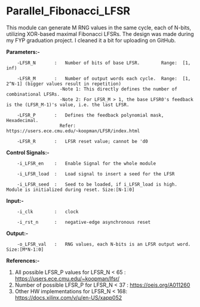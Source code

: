 # Parallel_Fibonacci_LFSR
This module can generate M RNG values in the same cycle, each of N-bits, utilizing XOR-based maximal Fibonacci LFSRs. The design was made during my FYP graduation project. I cleaned it a bit for uploading on GitHub.

**Parameters:-**

        -LFSR_N       :   Number of bits of base LFSR.        Range:  [1, inf)
        
        -LFSR_M       :   Number of output words each cycle.  Range:  [1, 2^N-1] (bigger values result in repetition)
                        -Note 1: This directly defines the number of combinational LFSRs.
                        -Note 2: For LFSR_M > 1, the base LFSR0's feedback is the (LFSR_M-1)'s value, i.e. the last LFSR.
        
        -LFSR_P       :   Defines the feedback polynomial mask, Hexadecimal. 
                        Refer: https://users.ece.cmu.edu/~koopman/LFSR/index.html
        
        -LFSR_R       :   LFSR reset value; cannot be 'd0

**Control Signals:-**

        -i_LFSR_en    :   Enable Signal for the whole module
        
        -i_LFSR_load  :   Load signal to insert a seed for the LFSR
        
        -i_LFSR_seed  :   Seed to be loaded, if i_LFSR_load is high. Module is initialized during reset. Size:[N-1:0]

**Input:-**

        -i_clk        :   clock
        
        -i_rst_n      :   negative-edge asynchronous reset

**Output:-**

        -o_LFSR_val   :   RNG values, each N-bits is an LFSR output word. Size:[M*N-1:0]

**References:-**
1. All possible LFSR_P values for LFSR_N < 65 : https://users.ece.cmu.edu/~koopman/lfsr/
2. Number of possible LFSR_P  for LFSR_N < 37 : https://oeis.org/A011260
3. Other HW implementations   for LFSR_N < 168: https://docs.xilinx.com/v/u/en-US/xapp052
